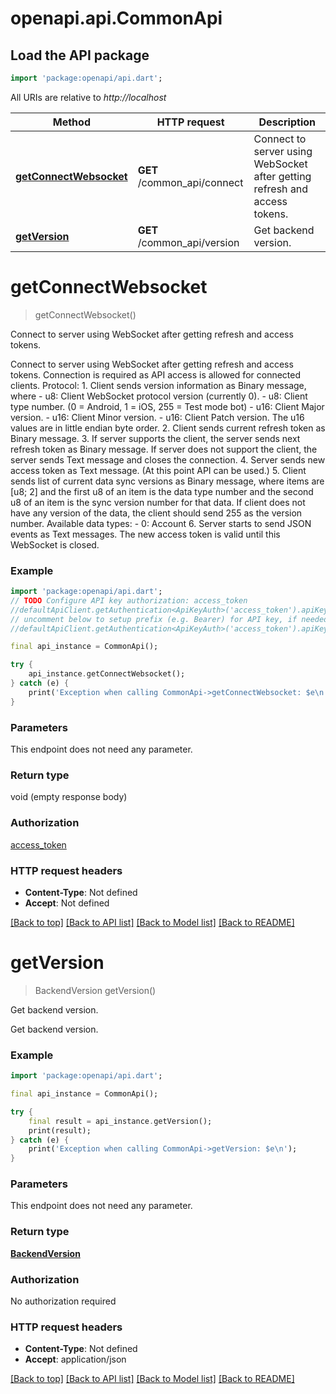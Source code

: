 # openapi.api.CommonApi

## Load the API package
```dart
import 'package:openapi/api.dart';
```

All URIs are relative to *http://localhost*

Method | HTTP request | Description
------------- | ------------- | -------------
[**getConnectWebsocket**](CommonApi.md#getconnectwebsocket) | **GET** /common_api/connect | Connect to server using WebSocket after getting refresh and access tokens.
[**getVersion**](CommonApi.md#getversion) | **GET** /common_api/version | Get backend version.


# **getConnectWebsocket**
> getConnectWebsocket()

Connect to server using WebSocket after getting refresh and access tokens.

Connect to server using WebSocket after getting refresh and access tokens. Connection is required as API access is allowed for connected clients.  Protocol: 1. Client sends version information as Binary message, where - u8: Client WebSocket protocol version (currently 0). - u8: Client type number. (0 = Android, 1 = iOS, 255 = Test mode bot) - u16: Client Major version. - u16: Client Minor version. - u16: Client Patch version.  The u16 values are in little endian byte order. 2. Client sends current refresh token as Binary message. 3. If server supports the client, the server sends next refresh token as Binary message. If server does not support the client, the server sends Text message and closes the connection. 4. Server sends new access token as Text message. (At this point API can be used.) 5. Client sends list of current data sync versions as Binary message, where items are [u8; 2] and the first u8 of an item is the data type number and the second u8 of an item is the sync version number for that data. If client does not have any version of the data, the client should send 255 as the version number.  Available data types: - 0: Account 6. Server starts to send JSON events as Text messages.  The new access token is valid until this WebSocket is closed. 

### Example
```dart
import 'package:openapi/api.dart';
// TODO Configure API key authorization: access_token
//defaultApiClient.getAuthentication<ApiKeyAuth>('access_token').apiKey = 'YOUR_API_KEY';
// uncomment below to setup prefix (e.g. Bearer) for API key, if needed
//defaultApiClient.getAuthentication<ApiKeyAuth>('access_token').apiKeyPrefix = 'Bearer';

final api_instance = CommonApi();

try {
    api_instance.getConnectWebsocket();
} catch (e) {
    print('Exception when calling CommonApi->getConnectWebsocket: $e\n');
}
```

### Parameters
This endpoint does not need any parameter.

### Return type

void (empty response body)

### Authorization

[access_token](../README.md#access_token)

### HTTP request headers

 - **Content-Type**: Not defined
 - **Accept**: Not defined

[[Back to top]](#) [[Back to API list]](../README.md#documentation-for-api-endpoints) [[Back to Model list]](../README.md#documentation-for-models) [[Back to README]](../README.md)

# **getVersion**
> BackendVersion getVersion()

Get backend version.

Get backend version.

### Example
```dart
import 'package:openapi/api.dart';

final api_instance = CommonApi();

try {
    final result = api_instance.getVersion();
    print(result);
} catch (e) {
    print('Exception when calling CommonApi->getVersion: $e\n');
}
```

### Parameters
This endpoint does not need any parameter.

### Return type

[**BackendVersion**](BackendVersion.md)

### Authorization

No authorization required

### HTTP request headers

 - **Content-Type**: Not defined
 - **Accept**: application/json

[[Back to top]](#) [[Back to API list]](../README.md#documentation-for-api-endpoints) [[Back to Model list]](../README.md#documentation-for-models) [[Back to README]](../README.md)


